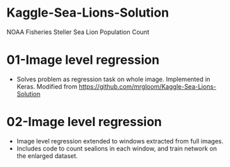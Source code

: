 # Kaggle-Sea-Lions-Solution
NOAA Fisheries Steller Sea Lion Population Count

# 01-Image level regression
- Solves problem as regression task on whole image. Implemented in Keras. 
Modified from https://github.com/mrgloom/Kaggle-Sea-Lions-Solution

# 02-Image level regression
- Image level regression extended to windows extracted from full images.
- Includes code to count sealions in each window, and train network on the enlarged dataset.
